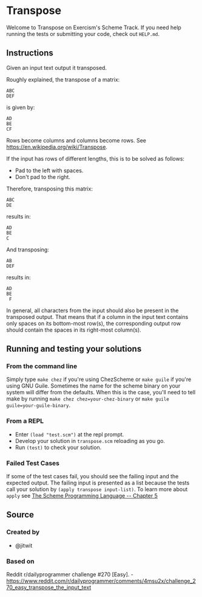 # Transpose

Welcome to Transpose on Exercism's Scheme Track.
If you need help running the tests or submitting your code, check out `HELP.md`.

## Instructions

Given an input text output it transposed.

Roughly explained, the transpose of a matrix:

```text
ABC
DEF
```

is given by:

```text
AD
BE
CF
```

Rows become columns and columns become rows. See <https://en.wikipedia.org/wiki/Transpose>.

If the input has rows of different lengths, this is to be solved as follows:

- Pad to the left with spaces.
- Don't pad to the right.

Therefore, transposing this matrix:

```text
ABC
DE
```

results in:

```text
AD
BE
C
```

And transposing:

```text
AB
DEF
```

results in:

```text
AD
BE
 F
```

In general, all characters from the input should also be present in the transposed output.
That means that if a column in the input text contains only spaces on its bottom-most row(s),
the corresponding output row should contain the spaces in its right-most column(s).


## Running and testing your solutions


### From the command line

Simply type `make chez` if you're using ChezScheme or `make guile` if you're using GNU Guile\.
Sometimes the name for the scheme binary on your system will differ from the defaults\.
When this is the case, you'll need to tell make by running `make chez chez=your-chez-binary` or `make guile guile=your-guile-binary`\.

### From a REPL

* Enter `(load "test.scm")` at the repl prompt\.
* Develop your solution in `transpose.scm` reloading as you go\.
* Run `(test)` to check your solution\.

### Failed Test Cases

If some of the test cases fail, you should see the failing input and the expected output\.
The failing input is presented as a list because the tests call your solution by `(apply transpose input-list)`\.
To learn more about `apply` see [The Scheme Programming Language -- Chapter 5](https://www.scheme.com/tspl4/control.html#./control:h1)

## Source

### Created by

- @jitwit

### Based on

Reddit r/dailyprogrammer challenge #270 [Easy]. - https://www.reddit.com/r/dailyprogrammer/comments/4msu2x/challenge_270_easy_transpose_the_input_text